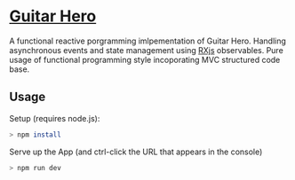 # [Guitar Hero](http://darylboon.tech/Guitar-Hero-Game/)
A functional reactive porgramming imlpementation of Guitar Hero. Handling asynchronous events and state management using [RXjs](https://rxjs.dev/guide/observable) observables. Pure usage of functional programming style incoporating MVC structured code base.

## Usage

Setup (requires node.js):

```bash
> npm install
```

Serve up the App (and ctrl-click the URL that appears in the console)

```bash
> npm run dev
```
